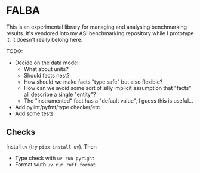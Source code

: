 # FALBA

This is an experimental library for managing and analysing benchmarking results.
It's vendored into my ASI benchmarking repository while I prototype it, it
doesn't really belong here.

TODO:

- Decide on the data model:
  - What about units?
  - Should facts nest?
  - How should we make facts "type safe" but also flexible?
  - How can we avoid some sort of silly implicit assumption that "facts" all
    describe a single "entity"?
  - The "instrumented" fact has a "default value", I guess this is useful...
- Add pylint/pyfmt/type checker/etc
- Add some tests

## Checks

Install `uv` (try `pipx install uv`). Then

- Type check with `uv run pyright`
- Format wuth `uv run ruff format`